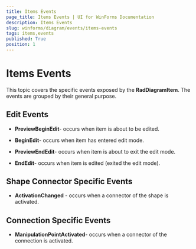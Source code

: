 ```yaml
---
title: Items Events
page_title: Items Events | UI for WinForms Documentation
description: Items Events
slug: winforms/diagram/events/items-events
tags: items,events
published: True
position: 1
---
```


# Items Events



This topic covers the specific events exposed by the __RadDiagramItem__. The events are grouped by their general purpose.

## Edit Events

* __PreviewBeginEdit__- occurs when item is about to be edited.
            

* __BeginEdit__- occurs when item has entered edit mode.
            

* __PreviewEndEdit__- occurs when item is about to exit the edit mode.
            

* __EndEdit__- occurs when item is edited (exited the edit mode).
            

## Shape Connector Specific Events

* __ActivationChanged__ - occurs when a connector of the shape is activated.

## Connection Specific Events

* __ManipulationPointActivated__- occurs when a connector of the connection is activated.
            
